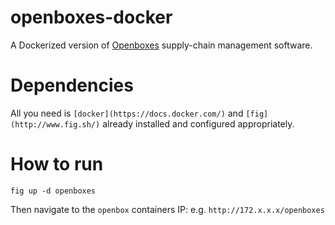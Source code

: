 # openboxes-docker
A Dockerized version of [Openboxes](http://openboxes.org/) supply-chain management software.

# Dependencies
All you need is `[docker](https://docs.docker.com/)` and `[fig](http://www.fig.sh/)` already installed and configured appropriately.

# How to run

```
fig up -d openboxes
```

Then navigate to the `openbox` containers IP: e.g. `http://172.x.x.x/openboxes`
